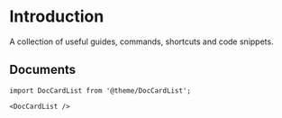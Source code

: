 # Introduction

A collection of useful guides, commands, shortcuts and code snippets.

## Documents

```mdx-code-block
import DocCardList from '@theme/DocCardList';

<DocCardList />
```
